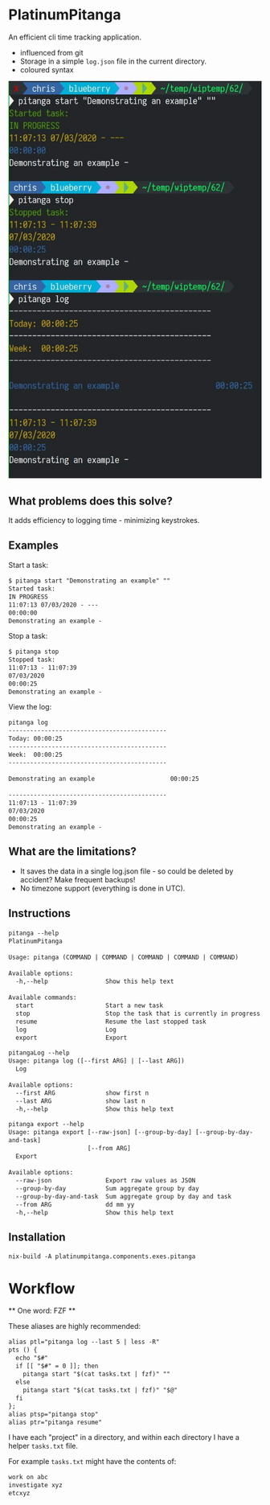 # PlatinumPitanga

An efficient cli time tracking application.

- influenced from git 
- Storage in a simple `log.json` file in the current directory.
- coloured syntax 

![screenshot](./pp-demo.jpg)

## What problems does this solve?

It adds efficiency to logging time - minimizing keystrokes.

## Examples 


Start a task:
```
$ pitanga start "Demonstrating an example" ""
Started task:
IN PROGRESS
11:07:13 07/03/2020 - ---
00:00:00 
Demonstrating an example - 
```

Stop a task:
```
$ pitanga stop
Stopped task:
11:07:13 - 11:07:39
07/03/2020
00:00:25 
Demonstrating an example - 
```

View the log:
```
pitanga log
--------------------------------------------
Today: 00:00:25 
--------------------------------------------
Week:  00:00:25 
--------------------------------------------

Demonstrating an example                     00:00:25 

--------------------------------------------
11:07:13 - 11:07:39
07/03/2020
00:00:25 
Demonstrating an example - 
```


## What are the limitations?

- It saves the data in a single log.json file - so could be deleted by accident? Make frequent backups!
- No timezone support (everything is done in UTC).

## Instructions

```
pitanga --help
PlatinumPitanga

Usage: pitanga (COMMAND | COMMAND | COMMAND | COMMAND | COMMAND)

Available options:
  -h,--help                Show this help text

Available commands:
  start                    Start a new task
  stop                     Stop the task that is currently in progress
  resume                   Resume the last stopped task
  log                      Log
  export                   Export
```

```
pitangaLog --help 
Usage: pitanga log ([--first ARG] | [--last ARG])
  Log

Available options:
  --first ARG              show first n
  --last ARG               show last n
  -h,--help                Show this help text

```

```
pitanga export --help
Usage: pitanga export [--raw-json] [--group-by-day] [--group-by-day-and-task]
                      [--from ARG]
  Export

Available options:
  --raw-json               Export raw values as JSON
  --group-by-day           Sum aggregate group by day
  --group-by-day-and-task  Sum aggregate group by day and task
  --from ARG               dd mm yy
  -h,--help                Show this help text

```

## Installation

```
nix-build -A platinumpitanga.components.exes.pitanga
```


# Workflow 

** One word: FZF **

These aliases are highly recommended:
```
alias ptl="pitanga log --last 5 | less -R"
pts () {
  echo "$#"
  if [[ "$#" = 0 ]]; then
    pitanga start "$(cat tasks.txt | fzf)" ""
  else
    pitanga start "$(cat tasks.txt | fzf)" "$@"
  fi
};
alias ptsp="pitanga stop"
alias ptr="pitanga resume"
```

I have each "project" in a directory, and within each directory I have a helper `tasks.txt` file.

For example `tasks.txt` might have the contents of:

```
work on abc
investigate xyz
etcxyz
```
